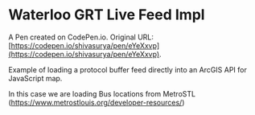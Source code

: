 # Waterloo GRT Live Feed Impl

A Pen created on CodePen.io. Original URL: [https://codepen.io/shivasurya/pen/eYeXxvp](https://codepen.io/shivasurya/pen/eYeXxvp).

Example of loading a protocol buffer feed directly into an ArcGIS
API for JavaScript map. 

In this case we are loading Bus locations from MetroSTL 
(https://www.metrostlouis.org/developer-resources/)
